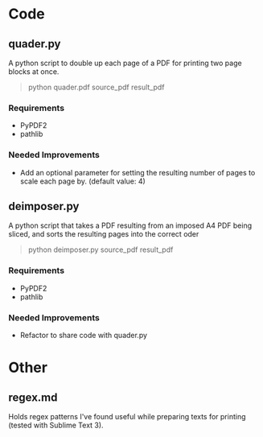 # Code

## quader.py

A python script to double up each page of a PDF for printing two page blocks at once.

> python quader.pdf source_pdf result_pdf



### Requirements

* PyPDF2
* pathlib

### Needed Improvements

* Add an optional parameter for setting the resulting number of pages to scale each page by. (default value: 4)

## deimposer.py

A python script that takes a PDF resulting from an imposed A4 PDF being sliced, and sorts the resulting pages into the correct oder

> python deimposer.py source_pdf result_pdf

### Requirements

* PyPDF2
* pathlib

### Needed Improvements

* Refactor to share code with quader.py

# Other
## regex.md
Holds regex patterns I've found useful while preparing texts for printing (tested with Sublime Text 3).
